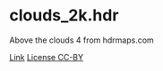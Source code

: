 # clouds_2k.hdr

Above the clouds 4 from hdrmaps.com

[Link](https://hdrmaps.com/above-the-clouds-4/)
[License CC-BY](https://creativecommons.org/licenses/by/4.0/)
